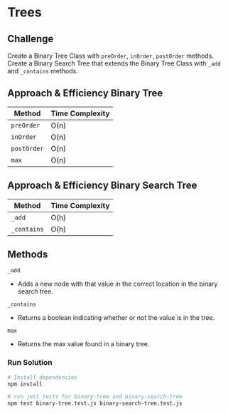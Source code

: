 # Trees
<!-- Short summary or background information -->

## Challenge
Create a Binary Tree Class with `preOrder`, `inOrder`, `postOrder` methods.
Create a Binary Search Tree that extends the Binary Tree Class with `_add` and `_contains` methods.

## Approach & Efficiency Binary Tree
| Method  | Time Complexity |
| ---- | ---- |
| `preOrder` | O(n) |
| `inOrder` | O(n) |
| `postOrder` | O(n) |
| `max` | O(n) |


## Approach & Efficiency Binary Search Tree
| Method  | Time Complexity |
| ---- | ---- |
| `_add` | O(h) |
| `_contains` | O(h) |
## Methods

`_add`

- Adds a new node with that value in the correct location in the binary search tree.

`_contains`

- Returns a boolean indicating whether or not the value is in the tree.

`max`

- Returns the max value found in a binary tree.

### Run Solution

```sh
# Install dependencies
npm install

# run jest tests for binary-tree and binary-search-tree
npm test binary-tree.test.js binary-search-tree.test.js
```

